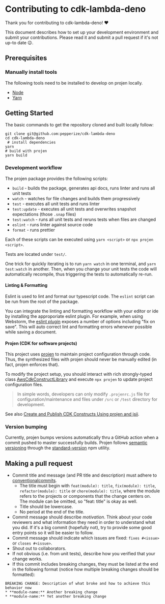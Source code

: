 # Contributing to cdk-lambda-deno

Thank you for contributing to cdk-lambda-deno! :heart:

This document describes how to set up your development environment and submit your contributions. Please read it and
submit a pull request if it's not up-to date :wink:.

## Prerequisites

### Manually install tools

The following tools need to be installed to develop on projen locally.

- [Node](https://nodejs.org/en/download/)
- [Yarn](https://yarnpkg.com/en/docs/install)

## Getting Started

The basic commands to get the repository cloned and built locally follow:

```shell
git clone git@github.com:pepperize/cdk-lambda-deno
cd cdk-lambda-deno
 # install dependencies
yarn
# build with projen
yarn build
```

### Development workflow

The projen package provides the following scripts:

- `build` - builds the package, generates api docs, runs linter and runs all unit tests
- `watch` - watches for file changes and builds them progressively
- `test` - executes all unit tests and runs linter
- `test:update` - executes all unit tests and overwrites snapshot expectations (those `.snap` files)
- `test:watch` - runs all unit tests and reruns tests when files are changed
- `eslint` - runs linter against source code
- `format` - runs prettier

Each of these scripts can be executed using `yarn <script>` or `npx projen <script>`.

Tests are located under `test/`.

One trick for quickly iterating is to run `yarn watch` in one terminal, and
`yarn test:watch` in another. Then, when you change your unit tests the code
will automatically recompile, thus triggering the tests to automatically re-run.

#### Linting & Formatting

Eslint is used to lint and format our typescript code. The `eslint` script can be run from the root of the package.

You can integrate the linting and formatting workflow with your editor or ide by installing the approporiate eslint
plugin. For example, when using Webstorm, the [eslint plugin](https://www.jetbrains.com/help/webstorm/eslint.html)
exposes a number of options including "fix on save". This will auto correct lint and formatting errors whenever
possible while saving a document.

#### Projen (CDK for software projects)

This project uses [projen](https://github.com/projen/projen) to maintain project configuration through code. Thus, the
synthesized files with projen should never be manually edited (in fact, projen enforces that).

To modify the project setup, you should interact with rich strongly-typed
class [AwsCdkConstructLibrary](https://github.com/projen/projen/blob/master/API.md#projen-awscdk-construct) and
execute `npx projen` to update project configuration files.

> In simple words, developers can only modify `.projenrc.js` file for configuration/maintenance and files under `/src`
> or `/test` directory for development.

See also [Create and Publish CDK Constructs Using projen and jsii](https://github.com/seeebiii/projen-test).

### Version bumping

Currently, projen bumps versions automatically thru a GitHub action when a commit pushed to master successfully builds.
Projen follows [semantic versioning](https://semver.org/)
through the [standard-version](https://github.com/conventional-changelog/standard-version) npm utility.

## Making a pull request

- Commit title and message (and PR title and description) must adhere to [conventionalcommits](https://www.conventionalcommits.org).
  - The title must begin with `feat(module): title`, `fix(module): title`,
    `refactor(module): title` or `chore(module): title`, where the module refers
    to the projects or components that the change centers on.
    The module can be omitted, so "feat: title" is okay as well.
  - Title should be lowercase.
  - No period at the end of the title.
- Commit message should describe _motivation_. Think about your code reviewers and what information they need in
  order to understand what you did. If it's a big commit (hopefully not), try to provide some good entry points so
  it will be easier to follow.
- Commit message should indicate which issues are fixed: `fixes #<issue>` or `closes #<issue>`.
- Shout out to collaborators.
- If not obvious (i.e. from unit tests), describe how you verified that your change works.
- If this commit includes breaking changes, they must be listed at the end in the following format (notice how multiple breaking changes should be formatted):

```
BREAKING CHANGE: Description of what broke and how to achieve this behavior now
* **module-name:** Another breaking change
* **module-name:** Yet another breaking change
```
